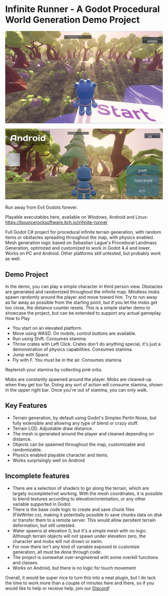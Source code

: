 # Infinite Runner - A Godot Procedural World Generation Demo Project

![Alt Text](./images/screenshot_5.jpg.jpg)

![Alt Text](./images/screenshot_1_android.jpg)

Run away from Evil Godots forever. 

Playable executables here, available on Windows, Android and Linux: https://bouncerocksoftware.itch.io/infinite-runner

Full Godot C# project for procedural infinite terrain generation, with random items or obstacles spreading throughout the map, with physics enabled. 
Mesh generation logic based on Sebastian Lague's Procedural Landmass Generation, optimized and customized to work in Godot 4.4 and lower. Works on PC and Android. Other platforms still untested, but probably work as well.

## Demo Project
In the demo, you can play a simple character in third person view. Obstacles are generated and randomized throughout the infinite map. Mindless mobs spawn randomly around the player and move toward him. Try to run away as far away as possible from the starting point, but if you let the mobs get too close, the distance counter resets.
This is a simple starter demo to showcase the project, but can be extended to support any actual gameplay.
How to Play
- You start on an elevated platform.
- Move using WASD. On mobile, control buttons are available.
- Run using Shift. Consumes stamina.
- Throw crates with Left Click. Crates don't do anything special, it's just a demonstration of physics capabilities. Consumes stamina.
- Jump with Space
- Fly with F. You must be in the air. Consumes stamina.

Replenish your stamina by collecting pink orbs.

Mobs are constantly spawned around the player.
Mobs are cleaned-up when they get too far.
Doing any sort of action will consume stamina, shown in the upper right bar. Once you're out of stamina, you can only walk. 

## Key Features
- Terrain generation, by default using Godot's Simplex Perlin Noise, but fully extensible and allowing any type of blend or crazy stuff.
- Terrain LOD. Adjustable draw distance.
- The mesh is generated around the player and cleaned depending on distance.
- Objects can be spawned throughout the map, customizable and randomizable.
- Physics enabled playable character and items.
- Works surprisingly well on Android
  
## Incomplete features
- There are a selection of shaders to go along the terrain, which are largely incomplete/not working. With the mesh coordinates, it is possible to blend textures according to elevation/orientation, or any other variable supported in Godot.
- There is the base code logic to create and save chunk files (FileWriter.cs), making it potentially possible to save chunks data on disk or transfer them to a remote server. This would allow persitent terrain deformation, but still untested.
- Water spawns at elevation 0, but it's a simple mesh with no logic. Although terrain objects will not spawn under elevation zero, the character and mobs will not drown or swim.
- For now there isn't any kind of variable exposed to customize generation, all must be done through code.
- The project is somewhat over-engineered with some overkill functions and classes.
- Works on Android, but there is no logic for touch movement

Overall, it would be super nice to turn this into a neat plugin, but I do lack the time to work more than a couple of minutes here and there, so if you would like to help or receive help, join our [Discord](https://discord.gg/JhnQwUpFBm)! 
